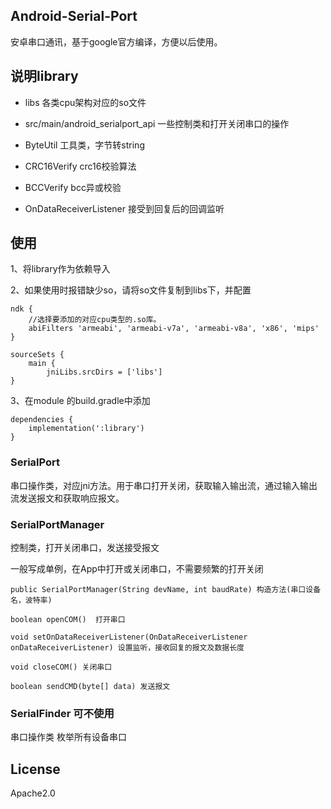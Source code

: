 ## Android-Serial-Port
安卓串口通讯，基于google官方编译，方便以后使用。

## 说明library
* libs
各类cpu架构对应的so文件

* src/main/android_serialport_api
一些控制类和打开关闭串口的操作

* ByteUtil
工具类，字节转string

* CRC16Verify
crc16校验算法

* BCCVerify
bcc异或校验

* OnDataReceiverListener
接受到回复后的回调监听

## 使用
1、将library作为依赖导入

2、如果使用时报错缺少so，请将so文件复制到libs下，并配置
```
ndk {
    //选择要添加的对应cpu类型的.so库。
    abiFilters 'armeabi', 'armeabi-v7a', 'armeabi-v8a', 'x86', 'mips'
}
```

```
sourceSets {
    main {
        jniLibs.srcDirs = ['libs']
}
```
3、在module 的build.gradle中添加

```
dependencies {
    implementation(':library')
}
```
### SerialPort
串口操作类，对应jni方法。用于串口打开关闭，获取输入输出流，通过输入输出流发送报文和获取响应报文。


### SerialPortManager
控制类，打开关闭串口，发送接受报文

一般写成单例，在App中打开或关闭串口，不需要频繁的打开关闭
```
public SerialPortManager(String devName, int baudRate) 构造方法(串口设备名，波特率)

boolean openCOM()  打开串口

void setOnDataReceiverListener(OnDataReceiverListener onDataReceiverListener) 设置监听，接收回复的报文及数据长度

void closeCOM() 关闭串口

boolean sendCMD(byte[] data) 发送报文
```
### SerialFinder 可不使用
串口操作类
枚举所有设备串口

## License
Apache2.0
